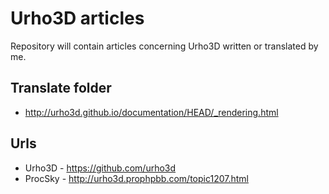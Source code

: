#  Urho3D articles

Repository will contain articles concerning Urho3D written or translated by me.

## Translate folder
- http://urho3d.github.io/documentation/HEAD/_rendering.html


## Urls
- Urho3D - https://github.com/urho3d
- ProcSky - http://urho3d.prophpbb.com/topic1207.html